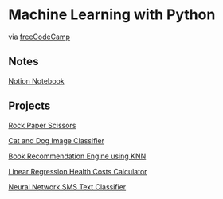 # Machine Learning with Python
via [freeCodeCamp](https://www.freecodecamp.org/learn/machine-learning-with-python/)


## Notes

[Notion Notebook](https://invented-oviraptor-ff0.notion.site/Machine-Learning-5733e6e5ade94ce3b75e143680e6304c)


## Projects

[Rock Paper Scissors]()

[Cat and Dog Image Classifier]()

[Book Recommendation Engine using KNN]()

[Linear Regression Health Costs Calculator]()

[Neural Network SMS Text Classifier]()
